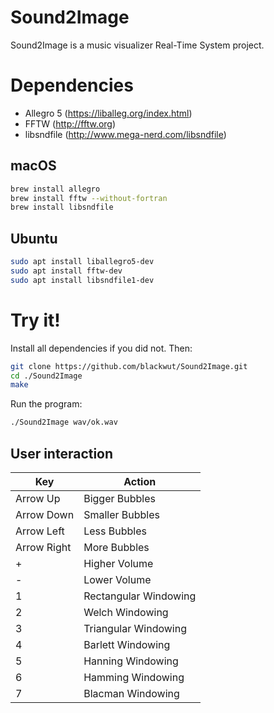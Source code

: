 # Sound2Image
Sound2Image is a music visualizer Real-Time System project.

# Dependencies
- Allegro 5 (https://liballeg.org/index.html)
- FFTW (http://fftw.org)
- libsndfile (http://www.mega-nerd.com/libsndfile)

## macOS
```bash
brew install allegro
brew install fftw --without-fortran
brew install libsndfile 
```

## Ubuntu
```bash
sudo apt install liballegro5-dev
sudo apt install fftw-dev
sudo apt install libsndfile1-dev 
```


# Try it!
Install all dependencies if you did not. Then:

```bash
git clone https://github.com/blackwut/Sound2Image.git
cd ./Sound2Image
make
```

Run the program:

``` bash
./Sound2Image wav/ok.wav
```

## User interaction

| Key         | Action                |
| ----------- | --------------------- |
| Arrow Up    | Bigger Bubbles        |
| Arrow Down  | Smaller Bubbles       |
| Arrow Left  | Less Bubbles          |
| Arrow Right | More Bubbles          |
| +           | Higher Volume         |
| -           | Lower Volume          |
| 1           | Rectangular Windowing |
| 2           | Welch Windowing       |
| 3           | Triangular Windowing  |
| 4           | Barlett Windowing     |
| 5           | Hanning Windowing     |
| 6           | Hamming Windowing     |
| 7           | Blacman Windowing     |
